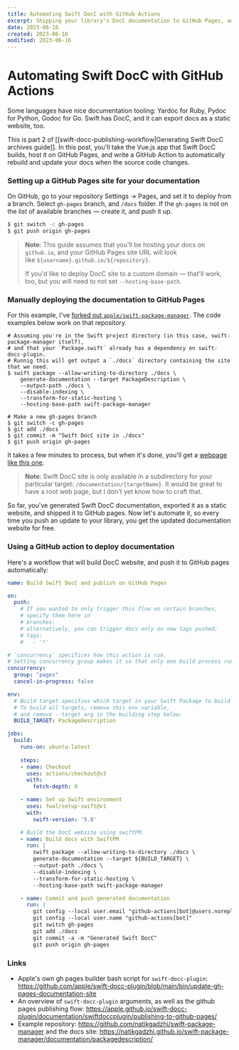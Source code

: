 ```yaml
---
title: Automating Swift DocC with Github Actions
excerpt: Shipping your library's DocC documentation to GitHub Pages, and keeping it up to date with a GitHub action.
date: 2023-06-16
created: 2023-06-16
modified: 2023-06-16
---
```


# Automating Swift DocC with GitHub Actions

Some languages have nice documentation tooling: Yardoc for Ruby, Pydoc for Python, Godoc for Go. Swift has DocC, and it can export docs as a static website, too.

This is part 2 of [[swift-docc-publishing-workflow|Generating Swift DocC archives guide]]. In this post, you'll take the Vue.js app that Swift DocC builds, host it on GitHub Pages, and write a GitHub Action to automatically rebuild and update your docs when the source code changes.

### Setting up a GitHub Pages site for your documentation

On GitHub, go to your repository Settings → Pages, and set it to deploy from a branch. Select `gh-pages` branch, and `/docs` folder. If the `gh-pages` is not on the list of available branches — create it, and push it up.

```bash
$ git switch -c gh-pages
$ git push origin gh-pages
```


> **Note**: This guide assumes that you'll be hosting your docs on `github.io`, and your GitHub Pages site URL will look like `${username}.github.io/${repository}`.
> 
> If you'd like to deploy DocC site to a custom domain — that'll work, too, but you will need to not set `--hosting-base-path`.


### Manually deploying the documentation to GitHub Pages

For this example, I've [forked out `apple/swift-package-manager`](https://github.com/natikgadzhi/swift-package-manager). The code examples below work on that repository.

```shell
# Assuming you're in the Swift project directory (in this case, swift-package-manager itself), 
# and that your `Package.swift` already has a dependency on swift-docc-plugin.
# Runnig this will get output a `./docs` directory containing the site that we need.
$ swift package --allow-writing-to-directory ./docs \
	generate-documentation --target PackageDescription \
    --output-path ./docs \
    --disable-indexing \
    --transform-for-static-hosting \
    --hosting-base-path swift-package-manager

# Make a new gh-pages branch
$ git switch -c gh-pages
$ git add ./docs
$ git commit -m "Swift DocC site in ./docs"
$ git push origin gh-pages
```

It takes a few minutes to process, but when it's done, you'll get a [webpage like this one](https://natikgadzhi.github.io/swift-package-manager/documentation/packagedescription/).

> **Note**: Swift DocC site is only available in a subdirectory for your particular target: `/documentation/{targetName}`. It would be great to have a root web page, but I don't yet know how to craft that.

So far, you've generated Swift DocC documentation, exported it as a static website, and shipped it to GitHub pages. Now let's automate it, so every time you push an update to your library, you get the updated documentation website for free.

### Using a GitHub action to deploy documentation

Here's a workflow that will build DocC website, and push it to GitHub pages automatically:

```yaml
name: Build Swift DocC and publish on GitHub Pages

on:
  push:
    # If you wanted to only trigger this flow on certain branches,
    # specify them here in 
    # branches: 
    # alternatively, you can trigger docs only on new tags pushed:
    # tags:
    #   - '*'

# `concurrency` specifices how this action is run. 
# Setting concurrency group makes it so that only one build process runs at a time.
concurrency:
  group: "pages"
  cancel-in-progress: false

env:
  # Build target specifies which target in your Swift Package to build documentation for.
  # To build all targets, remove this env variable, 
  # and remove --target arg in the building step below.
  BUILD_TARGET: PackageDescription

jobs:
  build:
    runs-on: ubuntu-latest
    
    steps:
    - name: Checkout
      uses: actions/checkout@v3
      with:
        fetch-depth: 0

    - name: Set up Swift environment
      uses: fwal/setup-swift@v1
      with:
        swift-version: '5.8'

    # Build the DocC website using swiftPM.
    - name: Build docs with SwiftPM
      run: |
        swift package --allow-writing-to-directory ./docs \
        generate-documentation --target ${BUILD_TARGET} \
        --output-path ./docs \
        --disable-indexing \
        --transform-for-static-hosting \
        --hosting-base-path swift-package-manager

    - name: Commit and push generated documentation
      run: |
        git config --local user.email "github-actions[bot]@users.noreply.github.com"
        git config --local user.name "github-actions[bot]"
        git switch gh-pages
        git add ./docs
        git commit -a -m "Generated Swift DocC"
        git push origin gh-pages

```


### Links

- Apple's own gh pages builder bash script for `swift-docc-plugin`: https://github.com/apple/swift-docc-plugin/blob/main/bin/update-gh-pages-documentation-site
- An overview of `swift-docc-plugin` arguments, as well as the github pages publishing flow: https://apple.github.io/swift-docc-plugin/documentation/swiftdoccplugin/publishing-to-github-pages/
- Example repository: https://github.com/natikgadzhi/swift-package-manager and the docs site: https://natikgadzhi.github.io/swift-package-manager/documentation/packagedescription/


